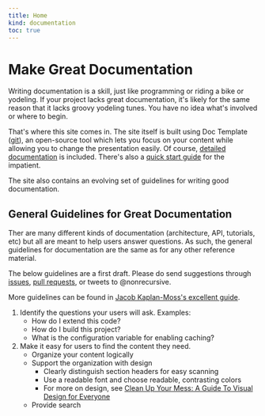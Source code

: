 ```yaml
--- 
title: Home
kind: documentation
toc: true
---
```


# Make Great Documentation

Writing documentation is a skill, just like programming or riding a
bike or yodeling. If your project lacks great documentation, it's
likely for the same reason that it lacks groovy yodeling tunes. You
have no idea what's involved or where to begin.

That's where this site comes in. The site itself is built using
Doc Template ([git](https://github.com/flyingmachine/doctemplate)), an
open-source tool which lets you focus on your content while allowing
you to change the presentation easily. Of course,
[detailed documentation](docdocs) is included. There's also a
[quick start guide](quickstart) for the impatient.

The site also contains an evolving set of guidelines for writing good
documentation.

## General Guidelines for Great Documentation

Ther are many different kinds of documentation (architecture, API,
tutorials, etc) but all are meant to help users answer questions. As
such, the general guidelines for documentation are the same as for any
other reference material.

The below guidelines are a first draft. Please do send suggestions
through [issues](https://github.com/flyingmachine/doctemplate/issues),
[pull requests](https://github.com/flyingmachine/doctemplate/pulls),
or tweets to @nonrecursive.

More guidelines can be found in
[Jacob Kaplan-Moss's excellent guide](http://jacobian.org/writing/great-documentation/what-to-write/).

1. Identify the questions your users will ask. Examples:
    * How do I extend this code?
    * How do I build this project?
    * What is the configuration variable for enabling caching?
2. Make it easy for users to find the content they need.
    * Organize your content logically
    * Support the organization with design
        * Clearly distinguish section headers for easy scanning
        * Use a readable font and choose readable, contrasting colors
        * For more on design, see
          [Clean Up Your Mess: A Guide To Visual Design for Everyone](http://www.visualmess.com/)
    * Provide search
